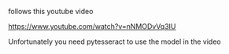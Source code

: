 follows this youtube video

https://www.youtube.com/watch?v=nNMODvVq3IU



Unfortunately you need pytesseract to use the model in the video 